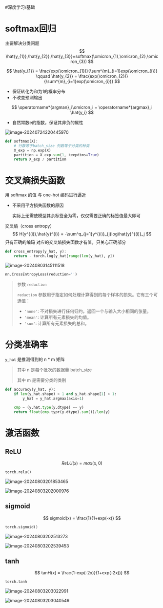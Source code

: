 #深度学习/基础 
# softmax回归

主要解决分类问题
$$
\hat{y_{1}},\hat{y_{2}},\hat{y_{3}}=softmax(\omicron_{1},\omicron_{2},\omicron_{3})
$$



$$
\hat{y_{1}} = \frac{exp(\omicron_{1})}{\sum^{m}_{i=1}exp(\omicron_{i})} \qquad \hat{y_{2}} = \frac{exp(\omicron_{2})}{\sum^{m}_{i=1}exp(\omicron_{i})}
$$

* 保证转化为和为1的概率分布
* 不改变预测输出

$$
\operatorname*{argman}_i\omicron_i =  \operatorname*{argmax}_i \hat{y_i}
$$

* 自然常数e的指数，保证其非负的属性

![image-20240724220445970](https://raw.githubusercontent.com/Thislu13/image_save/main/notebook/202407242204892.png)

```python
def softmax(X):
    # 行数等于batch_size 列数等于分类的种类
	X_exp = np.exp(X)
	partition = X_exp.sum(1, keepdims=True)
	return X_exp / partition
```



# 交叉熵损失函数

用 softmax 的值 与 one-hot 编码进行逼近

* 不采用平方损失函数的原因 

  实际上无需使模型其余标签全为零，仅仅需要正确的标签值最大即可

交叉熵（cross entropy）
$$
H(y^{(i)},\hat{y}^{i}) = -\sum^q_{j=1}y^{(i)}_{j}log\hat{y}^{(i)}_j
$$
只有正确的编码 对应的交叉熵损失函数才有值，只关心正确部分

```python
def cross_entropy(y_hat, y):
	return - torch.log(y_hat[range(len(y_hat), y])
```

![image-20240803145111518](https://raw.githubusercontent.com/Thislu13/image_save/main/notebook/202408031451361.png)

```python
nn.CrossEntropyLoss(reduction='')
```

> 参数 `reduction`
>
> `reduction` 参数用于指定如何处理计算得到的每个样本的损失。它有三个可选值：
>
> - `'none'`: 不对损失进行任何归约，返回一个与输入大小相同的张量。
> - `'mean'`: 计算所有元素损失的均值。
> - `'sum'`: 计算所有元素损失的总和。

# 分类准确率

`y_hat` 是推测得到的 n * m 矩阵 

> 其中 n 是每个批次的数据量 batch_size
>
> 其中 m 是需要分类的类别

```python
def accuracy(y_hat, y):
	if len(y_hat.shape) > 1 and y_hat.shape[1] > 1:
		y_hat = y_hat.argmax(axis=1)
	
	cmp = (y.hat.type(y.dtype) == y)
	return float(cmp.typr(y.dtype).sum())/len(y)
```

# 激活函数



## ReLU

$$
ReLU(x) = max(x, 0)
$$

```python
torch.relu()
```

![image-20240803201853465](https://raw.githubusercontent.com/Thislu13/image_save/main/notebook/202408032018293.png)

![image-20240803202000976](https://raw.githubusercontent.com/Thislu13/image_save/main/notebook/202408032020588.png)

## sigmoid

$$
sigmoid(x) = \frac{1}{1+exp(-x)}
$$

```python
torch.sigmoid()
```

![image-20240803202513273](https://raw.githubusercontent.com/Thislu13/image_save/main/notebook/202408032025900.png)

![image-20240803202539453](https://raw.githubusercontent.com/Thislu13/image_save/main/notebook/202408032025676.png)

## tanh

$$
tanH(x) = \frac{1-exp(-2x)}{1+exp(-2x))}
$$

```python
torch.tanh
```

![image-20240803203022991](https://raw.githubusercontent.com/Thislu13/image_save/main/notebook/202408032030683.png)

![image-20240803203040546](https://raw.githubusercontent.com/Thislu13/image_save/main/notebook/202408032030650.png)
